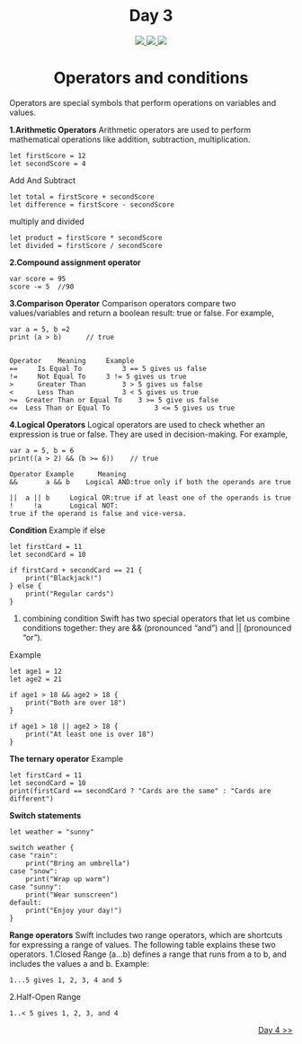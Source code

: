 <div align='center'>
    <h1>Day 3</h1> 
    <a class="header-badge" target="_blank" href="https://www.linkedin.com/in/saurabhmchavan/">
          <img src="https://img.shields.io/badge/style--5eba00.svg?label=LinkedIn&logo=linkedin&style=social">
    </a>   
    <a class="header-badge" target="_blank" href="https://twitter.com/100rabhcsmc">
          <img src="https://img.shields.io/badge/style--5eba00.svg?label=twitter&logo=twitter&style=social">
    </a>
    <a class="header-badge" target="_blank" href="https://instagram.com/100rabhch">
          <img src="https://img.shields.io/badge/style--5eba00.svg?label=instagram&logo=instagram&style=social">
    </a>
 </div>

<div align='center'>
    <h1>Operators and conditions</h1> 
</div>

Operators are special symbols that perform operations on variables and values.

**1.Arithmetic Operators**
Arithmetic operators are used to perform mathematical operations like addition, subtraction, multiplication.

```
let firstScore = 12
let secondScore = 4
```

Add And Subtract

```
let total = firstScore + secondScore
let difference = firstScore - secondScore
```

multiply and divided

```
let product = firstScore * secondScore
let divided = firstScore / secondScore
```

**2.Compound assignment operator**

```
var score = 95
score -= 5  //90
```

**3.Comparison Operator**
Comparison operators compare two values/variables and return a boolean result: true or false. For example,

```
var a = 5, b =2
print (a > b)      // true
```

```

Operator	Meaning 	Example
==	   Is Equal To 	        3 == 5 gives us false
!=	   Not Equal To 	3 != 5 gives us true
>	   Greater Than	        3 > 5 gives us false
<	   Less Than	        3 < 5 gives us true
>=	Greater Than or Equal To	3 >= 5 give us false
<=	Less Than or Equal To	        3 <= 5 gives us true
```

**4.Logical Operators**
Logical operators are used to check whether an expression is true or false. They are used in decision-making. For example,

```
var a = 5, b = 6
print((a > 2) && (b >= 6))    // true
```

```
Operator Example	  Meaning
&&       a && b	   Logical AND:true only if both the operands are true

||	a || b	   Logical OR:true if at least one of the operands is true
!	  !a	   Logical NOT:
true if the operand is false and vice-versa.

```

**Condition**
Example if else

```
let firstCard = 11
let secondCard = 10

if firstCard + secondCard == 21 {
    print("Blackjack!")
} else {
    print("Regular cards")
}

```

1. combining condition
   Swift has two special operators that let us combine conditions together: they are && (pronounced “and”) and || (pronounced “or”).

Example

```
let age1 = 12
let age2 = 21

if age1 > 18 && age2 > 18 {
    print("Both are over 18")
}

if age1 > 18 || age2 > 18 {
    print("At least one is over 18")
}
```

**The ternary operator**
Example

```
let firstCard = 11
let secondCard = 10
print(firstCard == secondCard ? "Cards are the same" : "Cards are different")
```

**Switch statements**

```
let weather = "sunny"

switch weather {
case "rain":
    print("Bring an umbrella")
case "snow":
    print("Wrap up warm")
case "sunny":
    print("Wear sunscreen")
default:
    print("Enjoy your day!")
}
```

**Range operators**
Swift includes two range operators, which are shortcuts for expressing a range of values. The following table explains these two operators.
1.Closed Range
(a...b) defines a range that runs from a to b, and includes the values a and b.
Example:

```
1...5 gives 1, 2, 3, 4 and 5
```

2.Half-Open Range

```
1..< 5 gives 1, 2, 3, and 4
```

<div align="right">
    <a href="https://github.com/100rabhcsmc/100DaysOfSwift/tree/main/Day4">
          Day 4 >>
    </a>
 </div>
